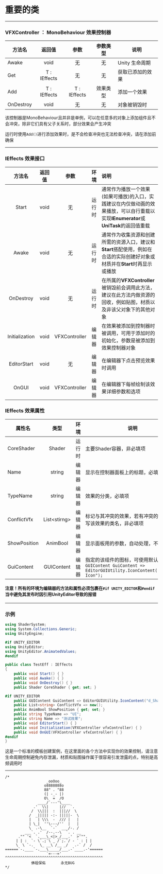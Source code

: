 # 重要的类

---

### VFXController ： MonoBehaviour 效果控制器

| 方法名       | 返回值          | 参数           | 参数类型 | 说明         |
| --------- |:------------:|:------------:|:----:| ---------- |
| Awake     | void         | 无            | 无    | Unity 生命周期 |
| Get       | T : IEffects | 无            | 无    | 获取已添加的效果   |
| Add       | T : IEffects | T : IEffects | 效果类型 | 添加一个效果     |
| OnDestroy | void         | 无            | 无    | 对象被销毁时     |

该控制器是MonoBehaviour且并非是单例，可以在任意多的对象上添加组件且不会冲突，除非它们具有父子关系时，部分效果会产生冲突

运行时使用`Add()`进行添加效果时，是不会检查冲突也无法检查冲突，请在添加前确保

---

### IEffects 效果接口

| 方法名            | 返回值  | 参数            | 环境  | 说明                                                                              |
|:--------------:|:----:|:-------------:|:---:|:------------------------------------------------------------------------------- |
| Start          | void | 无             | 运行时 | 通常作为播放一个效果(如果可播放)的入口，实践建议在内仅做动画的效果播放，可以自行重载以实现**IEnumerator**或**UniTask**的返回值重载 |
| Awake          | void | 无             | 运行时 | 通常作为收集资源和创建所需的资源入口，建议和**Start**搭配使用，例如在合适的实际创建好对象或材质并在**Start**时再显示或播放          |
| OnDestroy      | void | 无             | 运行时 | 在所属的**VFXController**被销毁前会调用此方法，建议在此方法内做资源的回收，例如贴图，材质以及非该父对象下的其他对象              |
| Initialization | void | VFXController | 编辑器 | 在效果被添加到控制器时被调用，可用于添加时的初始化，参数是被添加到效果控制器对象                                        |
| EditorStart    | void | 无             | 编辑器 | 在编辑器下点击预览效果时调用                                                                  |
| OnGUI          | void | VFXController | 编辑器 | 在编辑器下每帧绘制该效果详细参数和选项                                                             |

### IEffects 效果属性

| 属性名          | 类型            | 环境  | 说明                                                                                               |
| ------------ |:-------------:|:---:| ------------------------------------------------------------------------------------------------ |
| CoreShader   | Shader        | 运行时 | 主要Shader容器，非必填项                                                                                  |
| Name         | string        | 编辑器 | 显示在控制器面板上的标题，必填项                                                                                 |
| TypeName     | string        | 编辑器 | 效果的分类，必填项                                                                                        |
| ConflictVfx  | List\<stirng> | 编辑器 | 标记与其冲突的效果，若有冲突的特效请填写该效果的类名，非必填项                                                                  |
| ShowPosition | AnimBool      | 编辑器 | 显示面板用的参数，自动处理，不可填写                                                                               |
| GuiContent   | GUIContent    | 编辑器 | 指定的该组件的图标，可使用默认值`public GUIContent GuiContent => EditorGUIUtility.IconContent("d_Shader Icon");` |

#### 注意！所有的环境为编辑器的方法和属性必须包裹在`#if UNITY_EDITOR`和`#endif`当中避免其发布时因引用UnityEditor导致的报错

---

### 示例

```csharp
using ShaderSystem;
using System.Collections.Generic;
using UnityEngine;

#if UNITY_EDITOR
using UnityEditor;
using UnityEditor.AnimatedValues;
#endif

public class TestEff : IEffects
{
    public void Start() { }
    public void Awake() { }
    public void OnDestroy() { }
    public Shader CoreShader { get; set; }

#if UNITY_EDITOR
    public GUIContent GuiContent => EditorGUIUtility.IconContent("d_Shader Icon");
    public List<string> ConflictVfx => new();
    public AnimBool ShowPosition { get; set; }
    public string TypeName => "UI";
    public string Name => "测试效果";
    public void EditorStart() { }
    public void Initialization(VFXController vfxController) { }
    public void OnGUI(VFXController vfxController) { }
#endif
}
```

这是一个标准的模板创建案例，在这里面的各个方法中实现你的效果控制，请注意生命周期控制避免内存泄漏，材质和贴图操作属于很容易引发泄露的点，特别是高频调用时

---

```
/*
                   _ooOoo_
                  o8888888o
                  88" . "88
                  (| -_- |)
                  O\  =  /O
               ____/`---'\____
             .'  \\|     |//  `.
            /  \\|||  :  |||//  \
           /  _||||| -:- |||||-  \
           |   | \\\  -  /// |   |
           | \_|  ''\---/''  |   |
           \  .-\__  `-`  ___/-. /
         ___`. .'  /--.--\  `. . __
      ."" '<  `.___\_<|>_/___.'  >'"".
     | | :  `- \`.;`\ _ /`;.`/ - ` : | |
     \  \ `-.   \_ __\ /__ _/   .-` /  /
======`-.____`-.___\_____/___.-`____.-'======
                   `=---='
^^^^^^^^^^^^^^^^^^^^^^^^^^^^^^^^^^^^^^^^^^^^^
            佛祖保佑       永无BUG
*/
```

